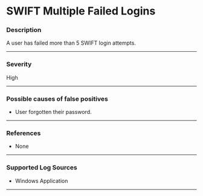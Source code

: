 # SWIFT Multiple Failed Logins
### Description

A user has failed more than 5 SWIFT login attempts.

-------------------
### Severity

High

-------------------
<!---
### Detailed Information

- Why is this alert triggered?
- What are the typical causes that generate this alert? (e.g. port scans, unusual file access activity, etc...)
- Which corroborating information should be looked up?
- Any supporting queries to get more information?
- Any supporting visualizations to get more information?

-------------------
--->
### Possible causes of false positives

- User forgotten their password.

-------------------
### References

- None

-------------------
### Supported Log Sources

- Windows Application

-------------------
